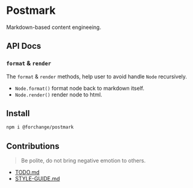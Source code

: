 # Postmark

Markdown-based content engineeing.

## API Docs

### `format` & `render`

The `format` & `render` methods, help user to avoid handle `Node` recursively.

- `Node.format()` format node back to markdown itself.
- `Node.render()` render node to html.

## Install

``` bash
npm i @forchange/postmark
```

## Contributions

> Be polite, do not bring negative emotion to others.

- [TODO.md](TODO.md)
- [STYLE-GUIDE.md](STYLE-GUIDE.md)
